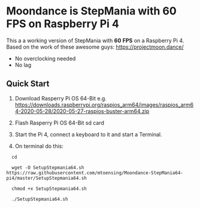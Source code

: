 # **Moondance** is StepMania with 60 FPS on Raspberry Pi 4

This a a working version of StepMania with **60** **FPS** on a Raspberry Pi 4. Based on the work of these awesome guys: https://projectmoon.dance/ 

* No overclocking needed
* No lag

## Quick Start

1. Download Rasperry Pi OS 64-Bit
e.g. https://downloads.raspberrypi.org/raspios_arm64/images/raspios_arm64-2020-05-28/2020-05-27-raspios-buster-arm64.zip

2. Flash Rasperry Pi OS 64-Bit sd card

3. Start the Pi 4, connect a keyboard to it and start a Terminal.

4. On terminal do this:

```
  cd

  wget -O SetupStepmania64.sh https://raw.githubusercontent.com/mtoensing/Moondance-StepMania64-pi4/master/SetupStepmania64.sh

  chmod +x SetupStepmania64.sh

  ./SetupStepmania64.sh
```
